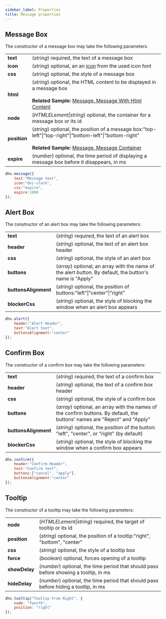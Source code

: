 ```yaml
---
sidebar_label: Properties
title: Message properties
---
```


## Message Box

The constructor of a message box may take the following parameters:

<table class="webixdoc_links">
	<tbody>
        <tr>
			<td class="webixdoc_links0"><b>text</b></td>
			<td>(<i>string</i>) required, the text of a message box</td>
		</tr>
        <tr>
			<td class="webixdoc_links0"><b>icon</b></td>
			<td>(<i>string</i>) optional, an an <a href="../../helpers/icon">icon</a> from the used icon font</td>
		</tr>
        <tr>
			<td class="webixdoc_links0"><b>css</b></td>
			<td>(<i>string</i>) optional, the style of a message box</td>
		</tr>
        <tr>
			<td class="webixdoc_links0"><b>html</b></td>
			<td>(<i>string</i>) optional, the HTML content to be displayed in a message box <br/> 
			<br><b>Related Sample: </b><a href="https://snippet.dhtmlx.com/1stqqejp" target="_blank">Message. Message With Html Content</a>
			</td>
		</tr>
        <tr>
			<td class="webixdoc_links0"><b>node</b></td>
			<td>(<i>HTMLELement|string</i>) optional, the container for a message box or its id</td>
		</tr>
        <tr>
			<td class="webixdoc_links0"><b>position</b></td>
			<td>(<i>string</i>) optional, the position of a message box:"top-left"|"top-right"|"bottom-left"|"bottom-right" <br/> 
			<br><b>Related Sample: </b><a href="https://snippet.dhtmlx.com/3wxrafmo" target="_blank">Message. Message Container</a>
			</td>
		</tr>
        <tr>
			<td class="webixdoc_links0"><b>expire</b></td>
			<td>(<i>number</i>) optional, the time period of displaying a message box before it disappears, in ms</td>
		</tr>
    </tbody>
</table>

~~~js
dhx.message({
    text:"Message text", 
    icon:"dxi-clock", 
    css:"expire", 
    expire:1000
});
~~~

## Alert Box

The constructor of an alert box may take the following parameters:

<table class="webixdoc_links">
	<tbody>
        <tr>
			<td class="webixdoc_links0"><b>text</b></td>
			<td>(<i>string</i>) required, the text of an alert box</td>
		</tr>
        <tr>
			<td class="webixdoc_links0"><b>header</b></td>
			<td>(<i>string</i>) optional, the text of an alert box header</td>
		</tr>
        <tr>
			<td class="webixdoc_links0"><b>css</b></td>
			<td>(<i>string</i>) optional, the style of an alert box</td>
		</tr>
        <tr>
			<td class="webixdoc_links0"><b>buttons</b></td>
			<td>(<i>array</i>) optional, an array with the name of the alert button. By default, the button's name is "Apply"</td>
		</tr>
        <tr>
			<td class="webixdoc_links0"><b>buttonsAlignment</b></td>
			<td>(<i>string</i>) optional, the position of buttons:"left"|"center"|"right"</td>
		</tr>
        <tr>
			<td class="webixdoc_links0"><b>blockerCss</b></td>
			<td>(<i>string</i>) optional, the style of blocking the window when an alert box appears</td>
		</tr>
    </tbody>
</table>

~~~js
dhx.alert({
    header:"Alert Header",
    text:"Alert text",
    buttonsAlignment:"center"
});
~~~

##  Confirm Box

The constructor of a confirm box may take the following parameters:

<table class="webixdoc_links">
	<tbody>
        <tr>
			<td class="webixdoc_links0"><b>text</b></td>
			<td>(<i>string</i>) required, the text of a confirm box</td>
		</tr>
        <tr>
			<td class="webixdoc_links0"><b>header</b></td>
			<td>(<i>string</i>) optional, the text of a confirm box header</td>
		</tr>
        <tr>
			<td class="webixdoc_links0"><b>css</b></td>
			<td>(<i>string</i>) optional, the style of a confirm box</td>
		</tr>
        <tr>
			<td class="webixdoc_links0"><b>buttons</b></td>
			<td>(<i>array</i>) optional, an array with the names of the confirm buttons. By default, the buttons' names are "Reject" and "Apply"</td>
		</tr>
        <tr>
			<td class="webixdoc_links0"><b>buttonsAlignment</b></td>
			<td>(<i>string</i>) optional, the position of the button: "left", "center", or "right" (by default)</td>
		</tr>
        <tr>
			<td class="webixdoc_links0"><b>blockerCss</b></td>
			<td>(<i>string</i>) optional, the style of blocking the window when a confirm box appears</td>
		</tr>
    </tbody>
</table>

~~~js
dhx.confirm({
    header:"Confirm Header",
    text:"Confirm text",
    buttons:["cancel", "apply"],
    buttonsAlignment:"center"
});
~~~

## Tooltip

The constructor of a tooltip may take the following parameters:

<table class="webixdoc_links">
	<tbody>
        <tr>
			<td class="webixdoc_links0"><b>node</b></td>
			<td>(<i>HTMLELement|string</i>) required, the target of tooltip or its id</td>
		</tr>
        <tr>
			<td class="webixdoc_links0"><b>position</b></td>
			<td>(<i>string</i>) optional, the position of a tooltip:"right", "bottom", "center"</td>
		</tr>
        <tr>
			<td class="webixdoc_links0"><b>css</b></td>
			<td>(<i>string</i>) optional, the style of a tooltip box</td>
		</tr>
        <tr>
			<td class="webixdoc_links0"><b>force</b></td>
			<td>(<i>boolean</i>) optional, forces opening of a tooltip</td>
		</tr>
        <tr>
			<td class="webixdoc_links0"><b>showDelay</b></td>
			<td>(<i>number</i>) optional, the time period that should pass before showing a tooltip, in ms</td>
		</tr>
        <tr>
			<td class="webixdoc_links0"><b>hideDelay</b></td>
			<td>(<i>number</i>) optional, the time period that should pass before hiding a tooltip, in ms</td>
		</tr>
    </tbody>
</table>

~~~js
dhx.tooltip("Tooltip From Right", {
	node: "fourth", 
    position: "right"
});
~~~